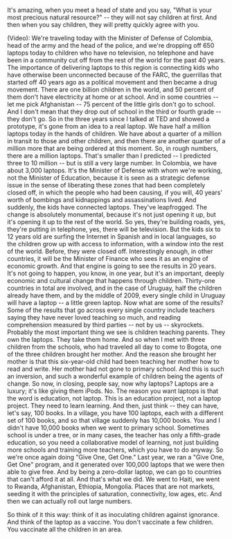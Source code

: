 
It&#39;s amazing, when you meet a head of state and you say,
&quot;What is your most precious natural resource?&quot; --
they will not say children at first.
And then when you say children,
they will pretty quickly agree with you.

(Video): We&#39;re traveling today with
the Minister of Defense of Colombia,
head of the army and the head of the police,
and we&#39;re dropping off 650 laptops
today to children
who have no television, no telephone
and have been in a community
cut off from the rest of the world
for the past 40 years. 
The importance of delivering laptops to this region
is connecting kids who have otherwise been unconnected
because of the FARC,
the guerrillas that started off 40 years ago
as a political movement and then became a drug movement.
There are one billion children in the world,
and 50 percent of them don&#39;t have electricity
at home or at school.
And in some countries -- let me pick Afghanistan --
75 percent of the little girls don&#39;t go to school.
And I don&#39;t mean that they drop out of school
in the third or fourth grade -- they don&#39;t go.
So in the three years
since I talked at TED and showed a prototype,
it&#39;s gone from an idea
to a real laptop.
We have half a million laptops today
in the hands of children.
We have about a quarter of a million in transit
to those and other children,
and then there are another quarter of a million more
that are being ordered at this moment.
So, in rough numbers, there are a million laptops.
That&#39;s smaller than I predicted --
I predicted three to 10 million --
but is still a very large number.
In Colombia, we have about 3,000 laptops.
It&#39;s the Minister of Defense with whom we&#39;re working,
not the Minister of Education, because it is seen as
a strategic defense issue
in the sense of liberating these zones
that had been completely closed off,
in which the people who had been causing, if you will,
40 years&#39; worth of bombings and kidnappings
and assassinations lived.
And suddenly,
the kids have connected laptops.
They&#39;ve leapfrogged.
The change is absolutely monumental,
because it&#39;s not just opening it up,
but it&#39;s opening it up to the rest of the world.
So yes, they&#39;re building roads, yes, they&#39;re putting in telephone,
yes, there will be television.
But the kids six to 12 years old
are surfing the Internet in Spanish and in local languages,
so the children grow up
with access to information,
with a window into the rest of the world.
Before, they were closed off.
Interestingly enough, in other countries,
it will be the Minister of Finance who sees it
as an engine of economic growth.
And that engine is going to see the results in 20 years.
It&#39;s not going to happen, you know, in one year,
but it&#39;s an important, deeply economic
and cultural change
that happens through children.
Thirty-one countries in total are involved,
and in the case of Uruguay,
half the children already have them,
and by the middle of 2009,
every single child in Uruguay will have a laptop --
a little green laptop.
Now what are some of the results?
Some of the results
that go across every single country
include teachers saying
they have never loved teaching so much,
and reading comprehension
measured by third parties -- not by us -- skyrockets.
Probably the most important thing we see
is children teaching parents.
They own the laptops. They take them home.
And so when I met with three children from the schools,
who had traveled all day to come to Bogota,
one of the three children brought her mother.
And the reason she brought her mother
is that this six-year-old child
had been teaching her mother
how to read and write.
Her mother had not gone to primary school.
And this is such an inversion,
and such a wonderful example
of children being the agents of change.
So now, in closing, people say,
now why laptops?
Laptops are a luxury; it&#39;s like giving them iPods. No.
The reason you want laptops
is that the word is education, not laptop.
This is an education project, not a laptop project.
They need to learn learning. And then, just think --
they can have, let&#39;s say, 100 books.
In a village, you have 100 laptops,
each with a different set of 100 books,
and so that village suddenly has 10,000 books.
You and I didn&#39;t have 10,000 books when we went to primary school.
Sometimes school is under a tree,
or in many cases, the teacher has only a fifth-grade education,
so you need a collaborative model of learning,
not just building more schools and training more teachers,
which you have to do anyway.
So we&#39;re once again doing &quot;Give One, Get One.&quot;
Last year, we ran a &quot;Give One, Get One&quot; program,
and it generated over 100,000 laptops
that we were then able to give free.
And by being a zero-dollar laptop,
we can go to countries that can&#39;t afford it at all.
And that&#39;s what we did. We went to Haiti,
we went to Rwanda, Afghanistan,
Ethiopia, Mongolia.
Places that are not markets,
seeding it with the principles of
saturation, connectivity, low ages, etc.
And then we can actually roll out large numbers.

So think of it this way:
think of it as inoculating children
against ignorance.
And think of the laptop as a vaccine.
You don&#39;t vaccinate a few children.
You vaccinate all the children in an area.
